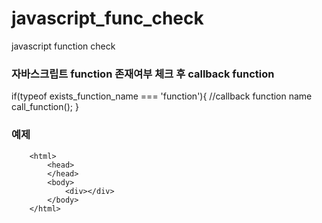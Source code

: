 # javascript_func_check
javascript function check


### 자바스크립트 function 존재여부 체크 후 callback function  
if(typeof exists_function_name === 'function'){
    //callback function name
    call_function();
}

### 예제
~~~
    <html>
        <head>
        </head>
        <body>
            <div></div>
        </body>
    </html>
~~~
